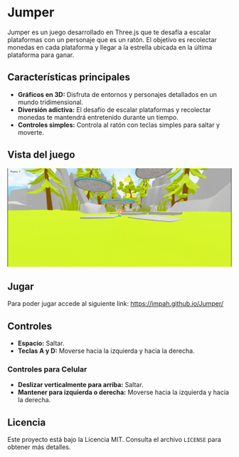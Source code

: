 # Jumper

Jumper es un juego desarrollado en Three.js que te desafía a escalar plataformas con un personaje que es un ratón. El objetivo es recolectar monedas en cada plataforma y llegar a la estrella ubicada en la última plataforma para ganar.

## Características principales

- **Gráficos en 3D:** Disfruta de entornos y personajes detallados en un mundo tridimensional.
- **Diversión adictiva:** El desafío de escalar plataformas y recolectar monedas te mantendrá entretenido durante un tiempo.
- **Controles simples:** Controla al ratón con teclas simples para saltar y moverte.

## Vista del juego

![Descripción del GIF](img/Jumper.gif)


## Jugar

Para poder jugar accede al siguiente link: https://impah.github.io/Jumper/

## Controles

- **Espacio:** Saltar.
- **Teclas A y D:** Moverse hacia la izquierda y hacia la derecha.

### Controles para Celular

- **Deslizar verticalmente para arriba:** Saltar.
- **Mantener para izquierda o derecha:** Moverse hacia la izquierda y hacia la derecha.

## Licencia

Este proyecto está bajo la Licencia MIT. Consulta el archivo `LICENSE` para obtener más detalles.
